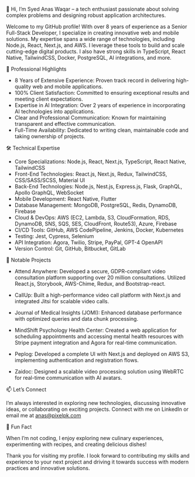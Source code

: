 👋 Hi, I’m Syed Anas Waqar – a tech enthusiast passionate about solving complex problems and designing robust application architectures.

Welcome to my GitHub profile! With over 8 years of experience as a Senior Full-Stack Developer, I specialize in creating innovative web and mobile solutions. My expertise spans a wide range of technologies, including Node.js, React, Next.js, and AWS. I leverage these tools to build and scale cutting-edge digital products. I also have strong skills in TypeScript, React Native, TailwindCSS, Docker, PostgreSQL, AI integrations, and more.

🌟 Professional Highlights

- 8 Years of Extensive Experience: Proven track record in delivering high-quality web and mobile applications.
- 100% Client Satisfaction: Committed to ensuring exceptional results and meeting client expectations.
- Expertise in AI Integration: Over 2 years of experience in incorporating AI technologies into applications.
- Clear and Professional Communication: Known for maintaining transparent and effective communication.
- Full-Time Availability: Dedicated to writing clean, maintainable code and taking ownership of projects.

🛠 Technical Expertise

- Core Specializations: Node.js, React, Next.js, TypeScript, React Native, TailwindCSS
- Front-End Technologies: React.js, Next.js, Redux, TailwindCSS, CSS/SASS/SCSS, Material UI
- Back-End Technologies: Node.js, Nest.js, Express.js, Flask, GraphQL, Apollo GraphQL, WebSocket
- Mobile Development: React Native, Flutter
- Database Management: MongoDB, PostgreSQL, Redis, DynamoDB, Firebase
- Cloud & DevOps: AWS (EC2, Lambda, S3, CloudFormation, RDS, DynamoDB, SNS, SQS, SES, CloudFront, Route53), Azure, Firebase
- CI/CD Tools: GitHub, AWS CodePipeline, Jenkins, Docker, Kubernetes
- Testing: Jest, Cypress, Selenium
- API Integration: Agora, Twilio, Stripe, PayPal, GPT-4 OpenAPI
- Version Control: Git, GitHub, Bitbucket, GitLab

💼 Notable Projects

- Attend Anywhere: Developed a secure, GDPR-compliant video consultation platform supporting over 20 million consultations. Utilized React.js, Storybook, AWS-Chime, Redux, and Bootstrap-react.

- CallUp: Built a high-performance video call platform with Next.js and integrated Jitsi for scalable video calls.

- Journal of Medical Insights (JOMI): Enhanced database performance with optimized queries and data chunk processing.

- MindShift Psychology Health Center: Created a web application for scheduling appointments and accessing mental health resources with Stripe payment integration and Agora for real-time communication.

- Peplog: Developed a complete UI with Next.js and deployed on AWS S3, implementing authentication and registration flows.

- Zaidoc: Designed a scalable video processing solution using WebRTC for real-time communication with AI avatars.

📫 Let’s Connect

I’m always interested in exploring new technologies, discussing innovative ideas, or collaborating on exciting projects. Connect with me on LinkedIn or email me at anas@pixelpk.com

🎉 Fun Fact

When I’m not coding, I enjoy exploring new culinary experiences, experimenting with recipes, and creating delicious dishes!

Thank you for visiting my profile. I look forward to contributing my skills and experience to your next project and driving it towards success with modern practices and innovative solutions.
